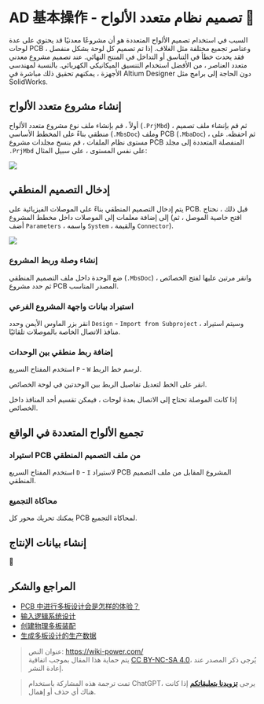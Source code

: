 # AD 基本操作 - تصميم نظام متعدد الألواح 🚧

السبب في استخدام تصميم الألواح المتعددة هو أن مشروعًا معدنيًا قد يحتوي على عدة لوحات PCB وعناصر تجميع مختلفة مثل الغلاف. إذا تم تصميم كل لوحة بشكل منفصل ، فقد يحدث خطأ في التناسق أو التداخل في المنتج النهائي. عند تصميم مشروع معدني متعدد العناصر ، من الأفضل استخدام التنسيق الميكانيكي الكهربائي. بالنسبة لمهندسي الأجهزة ، يمكنهم تحقيق ذلك مباشرة في Altium Designer دون الحاجة إلى برامج مثل SolidWorks.

## إنشاء مشروع متعدد الألواح

أولاً ، قم بإنشاء ملف نوع مشروع متعدد الألواح (`.PrjMbd`) ، ثم قم بإنشاء ملف تصميم منطقي بناءً على المخطط الأساسي (`.MbsDoc`) وملف PCB (`.MbaDoc`) ، ثم احفظه. على مستوى نظام الملفات ، قم بنسخ مجلدات مشروع PCB المنفصلة المتعددة إلى مجلد `.PrjMbd` على نفس المستوى ، على سبيل المثال:

![](https://img.wiki-power.com/d/wiki-media/img/20220106152537.png)

## إدخال التصميم المنطقي

يتم إدخال التصميم المنطقي بناءً على الموصلات الفيزيائية على PCB. قبل ذلك ، نحتاج إلى إضافة معلمات إلى الموصلات داخل مخطط المشروع (افتح خاصية الموصل ، ثم أضف `Parameters` ، واسمه `System` ، والقيمة `Connector`).

![](https://img.wiki-power.com/d/wiki-media/img/20220106163315.png)

### إنشاء وصلة وربط المشروع

ضع الوحدة داخل ملف التصميم المنطقي (`.MbsDoc`) وانقر مرتين عليها لفتح الخصائص ، ثم حدد مشروع PCB المصدر المناسب.

### استيراد بيانات واجهة المشروع الفرعي

انقر بزر الماوس الأيمن وحدد `Design` - `Import from Subproject` ، وسيتم استيراد منافذ الاتصال الخاصة بالموصلات تلقائيًا.

### إضافة ربط منطقي بين الوحدات

استخدم المفتاح السريع `P` - `W` لرسم خط الربط.

انقر على الخط لتعديل تفاصيل الربط بين الوحدتين في لوحة الخصائص.

إذا كانت الموصلة تحتاج إلى الاتصال بعدة لوحات ، فيمكن تقسيم أحد المنافذ داخل الخصائص.

## تجميع الألواح المتعددة في الواقع

### استيراد PCB من ملف التصميم المنطقي

استخدم المفتاح السريع `D` - `I` لاستيراد PCB المشروع المقابل من ملف التصميم المنطقي.

### محاكاة التجميع

يمكنك تحريك محور كل PCB لمحاكاة التجميع.

## إنشاء بيانات الإنتاج

🚧

## المراجع والشكر

- [PCB 中进行多板设计会是怎样的体验？](https://www.altium.com.cn/blog/pcb%E4%B8%AD%E8%BF%9B%E8%A1%8C%E5%A4%9A%E6%9D%BF%E8%AE%BE%E8%AE%A1%E4%BC%9A%E6%98%AF%E6%80%8E%E6%A0%B7%E7%9A%84%E4%BD%93%E9%AA%8C%EF%BC%9F)
- [输入逻辑系统设计](https://www.altium.com/cn/documentation/altium-designer/capturing-the-logical-system-design-ad)
- [创建物理多板装配](https://www.altium.com/cn/documentation/altium-designer/creating-the-physical-multi-board-assembly-ad)
- [生成多板设计的生产数据](https://www.altium.com/cn/documentation/altium-designer/generating-multi-board-production-data-ad)

> عنوان النص: <https://wiki-power.com/>  
> يتم حماية هذا المقال بموجب اتفاقية [CC BY-NC-SA 4.0](https://creativecommons.org/licenses/by/4.0/deed.zh)، يُرجى ذكر المصدر عند إعادة النشر.

> تمت ترجمة هذه المشاركة باستخدام ChatGPT، يرجى [**تزويدنا بتعليقاتكم**](https://github.com/linyuxuanlin/Wiki_MkDocs/issues/new) إذا كانت هناك أي حذف أو إهمال.